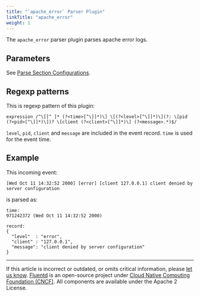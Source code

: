 ```yaml
---
title: "`apache_error` Parser Plugin"
linkTitle: "apache_error"
weight: 1
---
```


The `apache_error` parser plugin parses apache error logs.

## Parameters

See [Parse Section Configurations](/configuration/parse-section.md).

## Regexp patterns

This is regexp pattern of this plugin:

```
expression /^\[[^ ]* (?<time>[^\]]*)\] \[(?<level>[^\]]*)\](?: \[pid (?<pid>[^\]]*)\])? \[client (?<client>[^\]]*)\] (?<message>.*)$/
```

`level`, `pid`, `client` and `message` are included in the event record.
`time` is used for the event time.

## Example

This incoming event:

```
[Wed Oct 11 14:32:52 2000] [error] [client 127.0.0.1] client denied by server configuration
```

is parsed as:

```
time:
971242372 (Wed Oct 11 14:32:52 2000)

record:
{
  "level"  : "error",
  "client" : "127.0.0.1",
  "message": "client denied by server configuration"
}
```

---

If this article is incorrect or outdated, or omits critical information, please
[let us know](https://github.com/fluent/fluentd-docs-gitbook/issues?state=open).
[Fluentd](http://www.fluentd.org/) is an open-source project under
[Cloud Native Computing Foundation (CNCF)](https://cncf.io/). All components are
available under the Apache 2 License.
